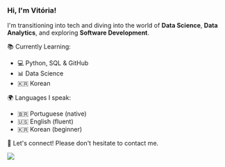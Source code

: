 
### Hi, I'm Vitória!

I'm transitioning into tech and diving into the world of **Data Science**, **Data Analytics**, and exploring **Software Development**.

📚 Currently Learning:
- 💻 Python, SQL & GitHub
- 📊 Data Science
- 🇰🇷 Korean

🌍 Languages I speak:
- 🇧🇷 Portuguese (native)
- 🇺🇸 English (fluent)
- 🇰🇷 Korean (beginner)

📧 Let's connect! Please don't hesitate to contact me.

<!-- GitHub stats from https://github.com/anuraghazra/github-readme-stats -->
![](https://github-readme-stats.vercel.app/api?username=vitoriavareira&theme=radical&show_icons=true&hide_border=false&include_all_commits=true&count_private=true)<br/>

